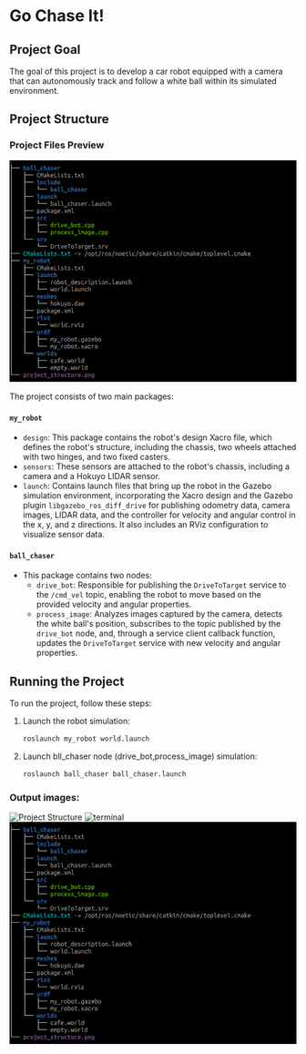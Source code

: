 # Go Chase It!

## Project Goal

The goal of this project is to develop a car robot equipped with a camera that can autonomously track and follow a white ball within its simulated environment.

## Project Structure

### Project Files Preview
![Project Structure](/src/images/project_structure.png)

The project consists of two main packages:

#### `my_robot`
- `design`: This package contains the robot's design Xacro file, which defines the robot's structure, including the chassis, two wheels attached with two hinges, and two fixed casters.
- `sensors`: These sensors are attached to the robot's chassis, including a camera and a Hokuyo LIDAR sensor.
- `launch`: Contains launch files that bring up the robot in the Gazebo simulation environment, incorporating the Xacro design and the Gazebo plugin `libgazebo_ros_diff_drive` for publishing odometry data, camera images, LIDAR data, and the controller for velocity and angular control in the x, y, and z directions. It also includes an RViz configuration to visualize sensor data.

#### `ball_chaser`
- This package contains two nodes:
  - `drive_bot`: Responsible for publishing the `DriveToTarget` service to the `/cmd_vel` topic, enabling the robot to move based on the provided velocity and angular properties.
  - `process_image`: Analyzes images captured by the camera, detects the white ball's position, subscribes to the topic published by the `drive_bot` node, and, through a service client callback function, updates the `DriveToTarget` service with new velocity and angular properties.

## Running the Project

To run the project, follow these steps:

1. Launch the robot simulation:
   ```bash
   roslaunch my_robot world.launch
2. Launch bll_chaser node (drive_bot,process_image) simulation:
   ```bash
   roslaunch ball_chaser ball_chaser.launch
### Output images:
![Project Structure](/src/images/full.png)
![terminal](/src/images/terminal.png)
![full](/src/images/project_structure.png)
